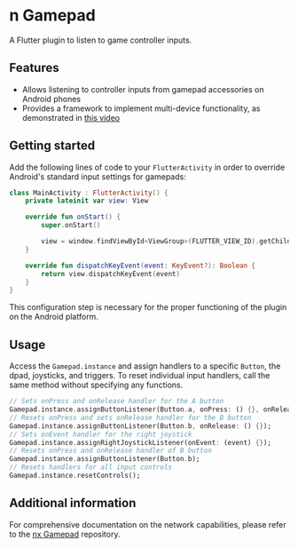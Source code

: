 # n Gamepad

A Flutter plugin to listen to game controller inputs.

## Features

- Allows listening to controller inputs from gamepad accessories on Android phones
- Provides a framework to implement multi-device functionality, as demonstrated in [this video](https://youtu.be/yzNlsgG5A7c)

## Getting started

Add the following lines of code to your `FlutterActivity` in order to override Android's standard input settings for gamepads:

```kotlin
class MainActivity : FlutterActivity() {
    private lateinit var view: View

    override fun onStart() {
        super.onStart()

        view = window.findViewById<ViewGroup>(FLUTTER_VIEW_ID).getChildAt(0)
    }

    override fun dispatchKeyEvent(event: KeyEvent?): Boolean {
        return view.dispatchKeyEvent(event)
    }
}
```

This configuration step is necessary for the proper functioning of the plugin on the Android platform.

## Usage

Access the `Gamepad.instance` and assign handlers to a specific `Button`, the dpad, joysticks, and triggers. To reset individual input handlers, call the same method without specifying any functions.

```dart
// Sets onPress and onRelease handler for the A button
Gamepad.instance.assignButtonListener(Button.a, onPress: () {}, onRelease: () {});
// Resets onPress and sets onRelease handler for the B button
Gamepad.instance.assignButtonListener(Button.b, onRelease: () {});
// Sets onEvent handler for the right joystick
Gamepad.instance.assignRightJoystickListener(onEvent: (event) {});
// Resets onPress and onRelease handler of B button
Gamepad.instance.assignButtonListener(Button.b);
// Resets handlers for all input controls
Gamepad.instance.resetControls();
```

## Additional information

For comprehensive documentation on the network capabilities, please refer to the [nx Gamepad](https://github.com/devEnju/nx_gamepad) repository.
